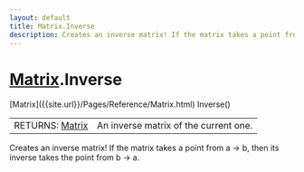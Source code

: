 ```yaml
---
layout: default
title: Matrix.Inverse
description: Creates an inverse matrix! If the matrix takes a point from a -> b, then its inverse takes the point from b -> a.
---
```

# [Matrix]({{site.url}}/Pages/Reference/Matrix.html).Inverse

<div class='signature' markdown='1'>
[Matrix]({{site.url}}/Pages/Reference/Matrix.html) Inverse()
</div>

|  |  |
|--|--|
|RETURNS: [Matrix]({{site.url}}/Pages/Reference/Matrix.html)|An inverse matrix of the current one.|

Creates an inverse matrix! If the matrix takes a point
from a -> b, then its inverse takes the point from b -> a.



